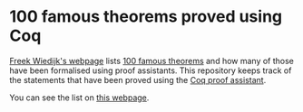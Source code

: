 # 100 famous theorems proved using Coq

[Freek Wiedijk's webpage](http://www.cs.ru.nl/~freek/100/) lists [100 famous theorems](http://pirate.shu.edu/~kahlnath/Top100.html) and how many of those have been formalised using proof assistants.  This repository keeps track of the statements that have been proved using the [Coq proof assistant](https://coq.inria.fr/).

You can see the list on [this webpage](https://madiot.fr/coq100).
